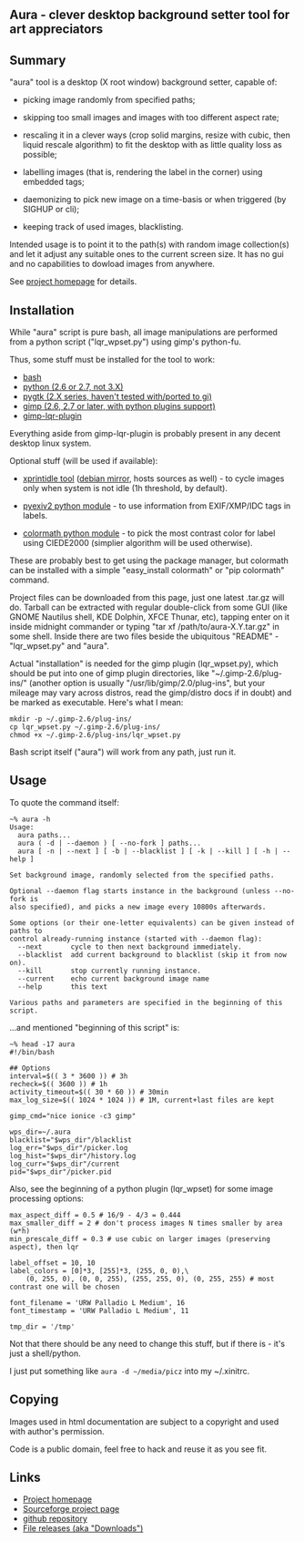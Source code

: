 Aura - clever desktop background setter tool for art appreciators
--------------------


Summary
--------------------

"aura" tool is a desktop (X root window) background setter, capable of:

  * picking image randomly from specified paths;

  * skipping too small images and images with too different aspect rate;

  * rescaling it in a clever ways (crop solid margins, resize with cubic, then
    liquid rescale algorithm) to fit the desktop with as little quality loss
    as possible;

  * labelling images (that is, rendering the label in the corner) using
    embedded tags;

  * daemonizing to pick new image on a time-basis or when triggered (by SIGHUP
    or cli);

  * keeping track of used images, blacklisting.

Intended usage is to point it to the path(s) with random image collection(s)
and let it adjust any suitable ones to the current screen size. It has no gui
and no capabilities to dowload images from anywhere.

See [project homepage](http://desktop-aura.sf.net/) for details.


Installation
--------------------

While "aura" script is pure bash, all image manipulations are performed from a
python script ("lqr_wpset.py") using gimp's python-fu.

Thus, some stuff must be installed for the tool to work:

  * [bash](http://gnu.org/software/bash/)
  * [python (2.6 or 2.7, not 3.X)](http://python.org/)
  * [pygtk (2.X series, haven't tested with/ported to gi)](http://www.pygtk.org/)
  * [gimp (2.6, 2.7 or later, with python plugins support)](http://gimp.org/)
  * [gimp-lqr-plugin](http://liquidrescale.wikidot.com/)

Everything aside from gimp-lqr-plugin is probably present in any decent
desktop linux system.

Optional stuff (will be used if available):

  * [xprintidle tool](http://www.dtek.chalmers.se/~henoch/text/xprintidle.html)
    ([debian mirror](http://packages.debian.org/sid/xprintidle), hosts sources
    as well) - to cycle images only when system is not idle (1h threshold, by
    default).

  * [pyexiv2 python module](http://tilloy.net/dev/pyexiv2/) - to use information
    from EXIF/XMP/IDC tags in labels.

  * [colormath python module](http://code.google.com/p/python-colormath/) - to
    pick the most contrast color for label using CIEDE2000 (simplier algorithm
    will be used otherwise).

These are probably best to get using the package manager, but colormath can be
installed with a simple "easy_install colormath" or "pip colormath" command.

Project files can be downloaded from this page, just one latest .tar.gz will do.
Tarball can be extracted with regular double-click from some GUI (like GNOME
Nautilus shell, KDE Dolphin, XFCE Thunar, etc), tapping enter on it inside
midnight commander or typing "tar xf /path/to/aura-X.Y.tar.gz" in some shell.
Inside there are two files beside the ubiquitous "README" - "lqr_wpset.py" and
"aura".

Actual "installation" is needed for the gimp plugin (lqr_wpset.py), which should
be put into one of gimp plugin directories, like "~/.gimp-2.6/plug-ins/" (another
option is usually "/usr/lib/gimp/2.0/plug-ins", but your mileage may vary across
distros, read the gimp/distro docs if in doubt) and be marked as executable.
Here's what I mean:

    mkdir -p ~/.gimp-2.6/plug-ins/
    cp lqr_wpset.py ~/.gimp-2.6/plug-ins/
    chmod +x ~/.gimp-2.6/plug-ins/lqr_wpset.py

Bash script itself ("aura") will work from any path, just run it.


Usage
--------------------

To quote the command itself:

    ~% aura -h
    Usage:
      aura paths...
      aura ( -d | --daemon ) [ --no-fork ] paths...
      aura [ -n | --next ] [ -b | --blacklist ] [ -k | --kill ] [ -h | --help ]

    Set background image, randomly selected from the specified paths.

    Optional --daemon flag starts instance in the background (unless --no-fork is
    also specified), and picks a new image every 10800s afterwards.

    Some options (or their one-letter equivalents) can be given instead of paths to
    control already-running instance (started with --daemon flag):
      --next       cycle to then next background immediately.
      --blacklist  add current background to blacklist (skip it from now on).
      --kill       stop currently running instance.
      --current    echo current background image name
      --help       this text

    Various paths and parameters are specified in the beginning of this script.

...and mentioned "beginning of this script" is:

    ~% head -17 aura
    #!/bin/bash

    ## Options
    interval=$(( 3 * 3600 )) # 3h
    recheck=$(( 3600 )) # 1h
    activity_timeout=$(( 30 * 60 )) # 30min
    max_log_size=$(( 1024 * 1024 )) # 1M, current+last files are kept

    gimp_cmd="nice ionice -c3 gimp"

    wps_dir=~/.aura
    blacklist="$wps_dir"/blacklist
    log_err="$wps_dir"/picker.log
    log_hist="$wps_dir"/history.log
    log_curr="$wps_dir"/current
    pid="$wps_dir"/picker.pid

Also, see the beginning of a python plugin (lqr_wpset) for some image
processing options:

    max_aspect_diff = 0.5 # 16/9 - 4/3 = 0.444
    max_smaller_diff = 2 # don't process images N times smaller by area (w*h)
    min_prescale_diff = 0.3 # use cubic on larger images (preserving aspect), then lqr

    label_offset = 10, 10
    label_colors = [0]*3, [255]*3, (255, 0, 0),\
        (0, 255, 0), (0, 0, 255), (255, 255, 0), (0, 255, 255) # most contrast one will be chosen

    font_filename = 'URW Palladio L Medium', 16
    font_timestamp = 'URW Palladio L Medium', 11

    tmp_dir = '/tmp'

Not that there should be any need to change this stuff, but if there is - it's
just a shell/python.

I just put something like `aura -d ~/media/picz` into my ~/.xinitrc.


Copying
--------------------

Images used in html documentation are subject to a copyright and used with
author's permission.

Code is a public domain, feel free to hack and reuse it as you see fit.


Links
--------------------

  * [Project homepage](http://desktop-aura.sf.net/)
  * [Sourceforge project page](http://sf.net/projects/desktop-aura/)
  * [github repository](https://github.com/mk-fg/aura/)
  * [File releases (aka "Downloads")](http://sf.net/projects/desktop-aura/files/)
